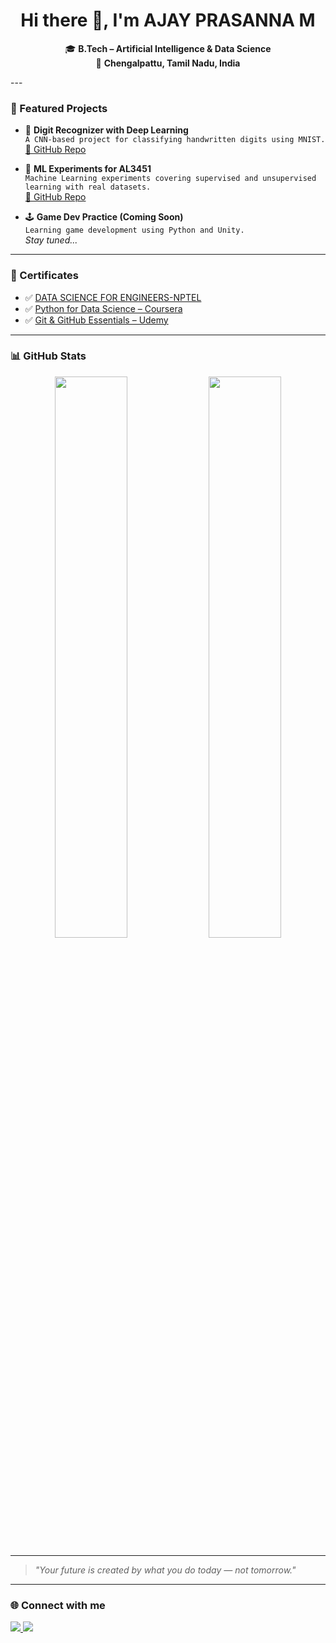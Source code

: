 <h1 align="center">Hi there 👋, I'm AJAY PRASANNA M</h1>
<p align="center">
  🎓 <strong>B.Tech – Artificial Intelligence & Data Science</strong><br>
  📍 <strong>Chengalpattu, Tamil Nadu, India</strong>
</p>
---

### 🚀 Featured Projects

- 🔢 **Digit Recognizer with Deep Learning**  
  `A CNN-based project for classifying handwritten digits using MNIST.`  
  [🔗 GitHub Repo](#)

- 🧠 **ML Experiments for AL3451**  
  `Machine Learning experiments covering supervised and unsupervised learning with real datasets.`  
  [🔗 GitHub Repo](#)

- 🕹️ **Game Dev Practice (Coming Soon)**  
  `Learning game development using Python and Unity.`  
  _Stay tuned..._

---

### 📜 Certificates

- ✅ [DATA SCIENCE FOR ENGINEERS-NPTEL]()
- ✅ [Python for Data Science – Coursera](#)
- ✅ [Git & GitHub Essentials – Udemy](#)

---

### 📊 GitHub Stats
<p align="center">
  <img src="https://github-readme-stats.vercel.app/api?username=ajayprasannam&show_icons=true&theme=radical" width="48%" />
  <img src="https://github-readme-streak-stats.herokuapp.com/?user=ajayprasannam&theme=radical" width="48%" />
</p>

---

> *"Your future is created by what you do today — not tomorrow."*



---

### 🌐 Connect with me
<p align="left">
  <a href="https://www.linkedin.com/in/ajay-prasanna-mohan-557771290" target="_blank">
    <img src="https://img.shields.io/badge/-LinkedIn-blue?style=for-the-badge&logo=Linkedin&logoColor=white">
  </a>
  <a href="https://www.instagram.com/ajax_____._/" target="_blank">
    <img src="https://img.shields.io/badge/-Instagram-E4405F?style=for-the-badge&logo=Instagram&logoColor=white">
  </a>
</p>
